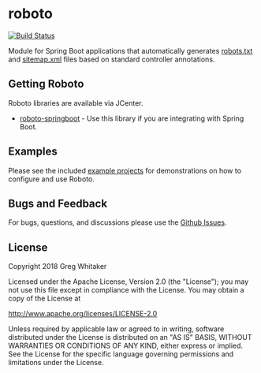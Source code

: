 # roboto
[![Build Status](https://travis-ci.org/gregwhitaker/roboto.svg?branch=master)](https://travis-ci.org/gregwhitaker/roboto)

Module for Spring Boot applications that automatically generates [robots.txt](http://www.robotstxt.org/) and [sitemap.xml](https://www.sitemaps.org/protocol.html) files based on standard 
controller annotations.

## Getting Roboto
Roboto libraries are available via JCenter.

* [roboto-springboot](https://bintray.com/gregwhitaker/maven/roboto-springboot) - Use this library if you are integrating with Spring Boot.

## Examples
Please see the included [example projects](roboto-examples) for demonstrations on how to configure and use Roboto.

## Bugs and Feedback
For bugs, questions, and discussions please use the [Github Issues](https://github.com/gregwhitaker/roboto/issues).

## License
Copyright 2018 Greg Whitaker

Licensed under the Apache License, Version 2.0 (the "License");
you may not use this file except in compliance with the License.
You may obtain a copy of the License at

   http://www.apache.org/licenses/LICENSE-2.0

Unless required by applicable law or agreed to in writing, software
distributed under the License is distributed on an "AS IS" BASIS,
WITHOUT WARRANTIES OR CONDITIONS OF ANY KIND, either express or implied.
See the License for the specific language governing permissions and
limitations under the License.
